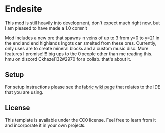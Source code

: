 # Endesite
This mod is still heavily into development, don't expect much right now, but I am pleased to have made a 1.0 commit

Mod includes a new ore that spawns in veins of up to 3 from y=0 to y=21 in the end and end highlands
Ingots can smelted from these ores. Currently, only uses are to create mineral blocks and a custom music disc.
More features I promise!!!!
big ups to the 0 people other than me reading this.
hmu on discord Ckhazel132#2970 for a collab.
that's about it.
## Setup

For setup instructions please see the [fabric wiki page](https://fabricmc.net/wiki/tutorial:setup) that relates to the IDE that you are using.

## License

This template is available under the CC0 license. Feel free to learn from it and incorporate it in your own projects.
